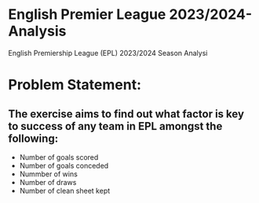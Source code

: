 # English Premier League 2023/2024-Analysis
English Premiership League (EPL) 2023/2024 Season Analysi

# Problem Statement:
## The exercise aims to find out what factor is key to success of any team in EPL amongst the following:
- Number of goals scored
- Number of goals conceded
- Nummber of wins
- Number of draws
- Number of clean sheet kept

